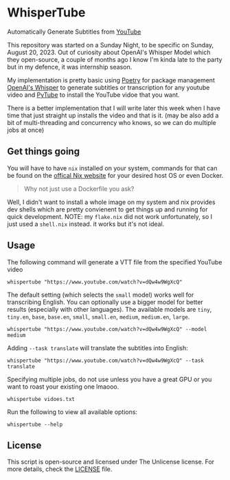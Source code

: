# WhisperTube
Automatically Generate Subtitles from [YouTube](https://youtube.com)

This repository was started on a Sunday Night, to be specific on Sunday, August 20, 2023. Out of curiosity about OpenAI's Whisper Model which they open-source, a couple of months ago I know I'm kinda late to the party but in my defence, it was internship season. 

My implementation is pretty basic using [Poetry](https://python-poetry.org/) for package management [OpenAI's Whisper](https://openai.com/blog/whisper) to generate subtitles or transcription for any youtube video and [PyTube](https://pytube.io/en/latest/) to install the YouTube vidoe that you want.

There is a better implementation that I will write later this week when I have time that just straight up installs the video and that is it. (may be also add a bit of multi-threading and concurrency who knows, so we can do multiple jobs at once)

## Get things going
You will have to have `nix` installed on your system, commands for that can be found on the [offical Nix website](https://nixos.org/download.html) for your desired host OS or even Docker.

> Why not just use a Dockerfile you ask?
 
Well, I didn't want to install a whole image on my system and nix provides dev shells which are pretty convienent to get things up and running for quick development.
NOTE: my `flake.nix` did not work unfortunately, so I just used a `shell.nix` instead. it works but it's not ideal.

## Usage

The following command will generate a VTT file from the specified YouTube video

    whispertube "https://www.youtube.com/watch?v=dQw4w9WgXcQ"

The default setting (which selects the `small` model) works well for transcribing English. You can optionally use a bigger model for better results (especially with other languages). The available models are `tiny`, `tiny.en`, `base`, `base.en`, `small`, `small.en`, `medium`, `medium.en`, `large`.

    whispertube "https://www.youtube.com/watch?v=dQw4w9WgXcQ" --model medium

Adding `--task translate` will translate the subtitles into English:

    whispertube "https://www.youtube.com/watch?v=dQw4w9WgXcQ" --task translate

Specifying multiple jobs, do not use unless you have a great GPU or you want to roast your existing one lmaooo.

    whispertube vidoes.txt

Run the following to view all available options:

    whispertube --help

## License

This script is open-source and licensed under The Unlicense license. For more details, check the [LICENSE](LICENSE) file.